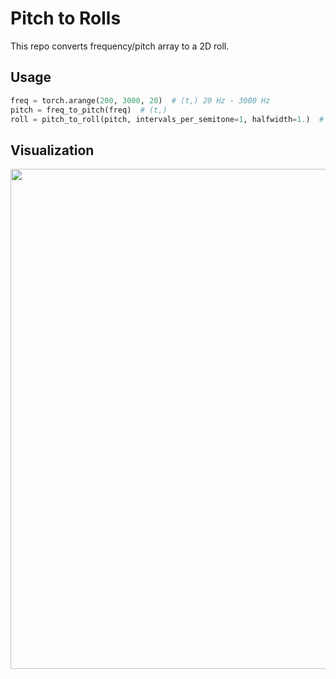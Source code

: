 # Pitch to Rolls

This repo converts frequency/pitch array to a 2D roll.

## Usage

```python
freq = torch.arange(200, 3000, 20)  # (t,) 20 Hz - 3000 Hz
pitch = freq_to_pitch(freq)  # (t,)
roll = pitch_to_roll(pitch, intervals_per_semitone=1, halfwidth=1.)  # (t, f)
```

## Visualization

<img src="" width="800">
